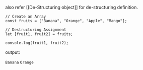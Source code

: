 
also refer [[De-Structuring object]] for de-structuring definition. 

`// Create an Array`  
`const fruits = ["Banana", "Orange", "Apple", "Mango"];`  
  
`// Destructuring Assignment`  
`let [fruit1, fruit2] = fruits;`

`console.log(fruit1, fruit2);`

output:

`Banana`
`Orange`


